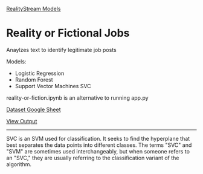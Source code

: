 [RealityStream Models](../)

# Reality or Fictional Jobs

Anaylzes text to identify legitimate job posts

Models:
- Logistic Regression
- Random Forest
- Support Vector Machines SVC


reality-or-fiction.ipynb is an alternative to running app.py 

[Dataset Google Sheet](https://drive.google.com/file/d/1oNvbZLod123UhYbR8oqH7hPCc3n5CRan/view?usp=share_link)

[View Output](../../output/jobs/)

---

SVC is an SVM used for classification. It seeks to find the hyperplane that best separates the data points into different classes. The terms "SVC" and "SVM" are sometimes used interchangeably, but when someone refers to an "SVC," they are usually referring to the classification variant of the algorithm.